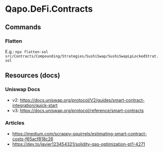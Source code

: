 # Qapo.DeFi.Contracts

## Commands

### Flatten

E.g.: `npx flatten-sol src/Contracts/Compounding/Strategies/SushiSwap/SushiSwapLpLockedStrat.sol`

## Resources (docs)

### Uniswap Docs

- v2: https://docs.uniswap.org/protocol/V2/guides/smart-contract-integration/quick-start
- v3: https://docs.uniswap.org/protocol/reference/smart-contracts

### Articles

- https://medium.com/scrappy-squirrels/estimating-smart-contract-costs-f65acf818c26
- https://dev.to/javier123454321/solidity-gas-optimization-pt1-4271
